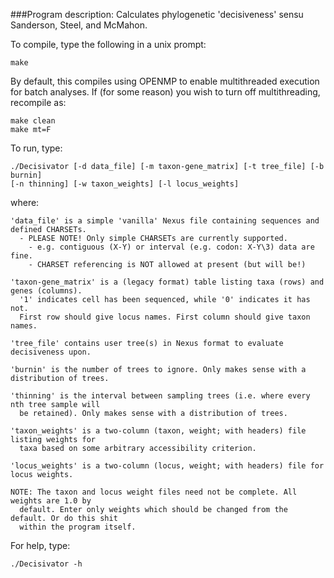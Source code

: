 ###Program description: Calculates phylogenetic 'decisiveness' sensu Sanderson, Steel, and McMahon.

To compile, type the following in a unix prompt:

	make

By default, this compiles using OPENMP to enable multithreaded execution for batch analyses.
If (for some reason) you wish to turn off multithreading, recompile as:

	make clean
	make mt=F

To run, type:

	./Decisivator [-d data_file] [-m taxon-gene_matrix] [-t tree_file] [-b burnin]
	[-n thinning] [-w taxon_weights] [-l locus_weights]

where:

	'data_file' is a simple 'vanilla' Nexus file containing sequences and defined CHARSETs.
	  - PLEASE NOTE! Only simple CHARSETs are currently supported.
	    - e.g. contiguous (X-Y) or interval (e.g. codon: X-Y\3) data are fine.
	    - CHARSET referencing is NOT allowed at present (but will be!)

	'taxon-gene_matrix' is a (legacy format) table listing taxa (rows) and genes (columns).
	  '1' indicates cell has been sequenced, while '0' indicates it has not.
	  First row should give locus names. First column should give taxon names.

	'tree_file' contains user tree(s) in Nexus format to evaluate decisiveness upon.

	'burnin' is the number of trees to ignore. Only makes sense with a distribution of trees.

	'thinning' is the interval between sampling trees (i.e. where every nth tree sample will
	  be retained). Only makes sense with a distribution of trees.

	'taxon_weights' is a two-column (taxon, weight; with headers) file listing weights for
	  taxa based on some arbitrary accessibility criterion.

	'locus_weights' is a two-column (locus, weight; with headers) file for locus weights.

	NOTE: The taxon and locus weight files need not be complete. All weights are 1.0 by
	  default. Enter only weights which should be changed from the default. Or do this shit
	  within the program itself.

For help, type:

	./Decisivator -h
